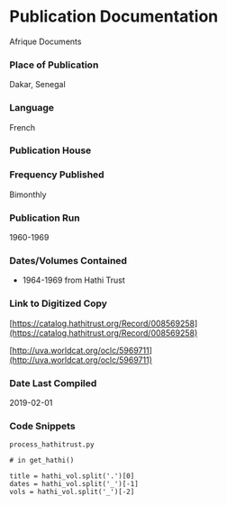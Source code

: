 # Publication Documentation
Afrique Documents

### Place of Publication
Dakar, Senegal

### Language
French

### Publication House


### Frequency Published
Bimonthly

### Publication Run
1960-1969

### Dates/Volumes Contained
- 1964-1969 from Hathi Trust

### Link to Digitized Copy
[https://catalog.hathitrust.org/Record/008569258](https://catalog.hathitrust.org/Record/008569258)

[http://uva.worldcat.org/oclc/5969711](http://uva.worldcat.org/oclc/5969711)

### Date Last Compiled
2019-02-01

### Code Snippets
`process_hathitrust.py`
```
# in get_hathi()

title = hathi_vol.split('.')[0]
dates = hathi_vol.split('_')[-1]
vols = hathi_vol.split('_')[-2]
```